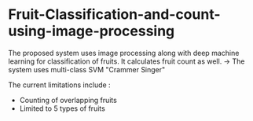 # Fruit-Classification-and-count-using-image-processing
The proposed system uses image processing along with deep machine learning for classification of fruits. It calculates fruit count as well.
-> The system uses multi-class SVM "Crammer Singer"

The current limitations include :
- Counting of overlapping fruits
- Limited to 5 types of fruits
